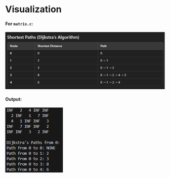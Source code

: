 # Visualization

#### For ```matrix.c```:
![alt text](image.png)

#### Output: 
![alt text](image-1.png)
